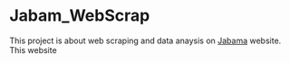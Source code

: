 # Jabam_WebScrap
This project is about web scraping and data anaysis on [Jabama](https://www.jabama.com/) website. This website 
